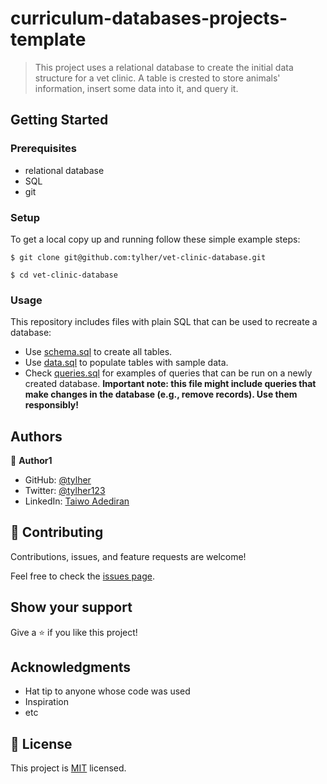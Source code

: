 # curriculum-databases-projects-template

> This project uses a relational database to create the initial data structure for a vet clinic. A table is crested to store animals' information, insert some data into it, and query it.


## Getting Started
### Prerequisites
- relational database
- SQL
- git

### Setup

To get a local copy up and running follow these simple example steps:

```
$ git clone git@github.com:tylher/vet-clinic-database.git
```

```
$ cd vet-clinic-database
```

### Usage
This repository includes files with plain SQL that can be used to recreate a database:

- Use [schema.sql](./schema.sql) to create all tables.
- Use [data.sql](./data.sql) to populate tables with sample data.
- Check [queries.sql](./queries.sql) for examples of queries that can be run on a newly created database. **Important note: this file might include queries that make changes in the database (e.g., remove records). Use them responsibly!**


## Authors

👤 **Author1**

- GitHub: [@tylher](https://github.com/tylher)
- Twitter: [@tylher123](https://twitter.com/tylher123)
- LinkedIn: [Taiwo Adediran](https://www.linkedin.com/in/taiwo-adediran-327654127/)

## 🤝 Contributing

Contributions, issues, and feature requests are welcome!

Feel free to check the [issues page](../../issues/).

## Show your support

Give a ⭐️ if you like this project!

## Acknowledgments

- Hat tip to anyone whose code was used
- Inspiration
- etc

## 📝 License

This project is [MIT](./MIT.md) licensed.

